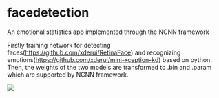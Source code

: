 # facedetection
An emotional statistics app implemented through the NCNN framework

Firstly training network for detecting faces(https://github.com/xderui/RetinaFace) and recognizing emotions(https://github.com/xderui/mini-xception-kd) based on python. Then, the weights of the two models are transformed to .bin and .param which are supported by NCNN framework.

![](https://s.pony.science/d/hk-storage/img/docs/%E6%83%85%E7%BB%AA%E8%AF%86%E5%88%AB%E7%B3%BB%E7%BB%9F.jpg)
